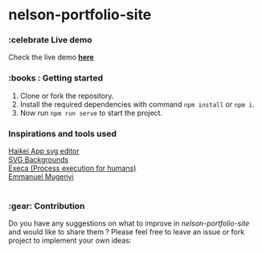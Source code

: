 # nelson-portfolio-site

<h3>:celebrate Live demo</h3>

Check the live demo <a href="https://nelson-katale.github.io/"><strong>here</strong></a>

<h3>:books : Getting started</h3>

1. Clone or fork the repository.
2. Install the required dependencies with command `npm install` or `npm i`.
3. Now run `npm run serve` to start the project.

<h3>Inspirations and tools used</h3>
<a href="https://app.haikei.app/"> Haikei App svg editor</a>
<br/>
<a href="https://www.svgbackgrounds.com/set/free-svg-backgrounds-and-patterns/">SVG Backgrounds</a>
<br/>
<a href="https://www.npmjs.com/package/execa">Execa (Process execution for humans)</a>
<br/>
<a href="http://columbus.dev/">Emmanuel Mugenyi</a>
<br/>

<br/>
<h3>:gear: Contribution</h3>

Do you have any suggestions on what to improve in <em>nelson-portfolio-site</em> and would like to share them ? Please feel free to leave an issue or fork project to implement your own ideas:
